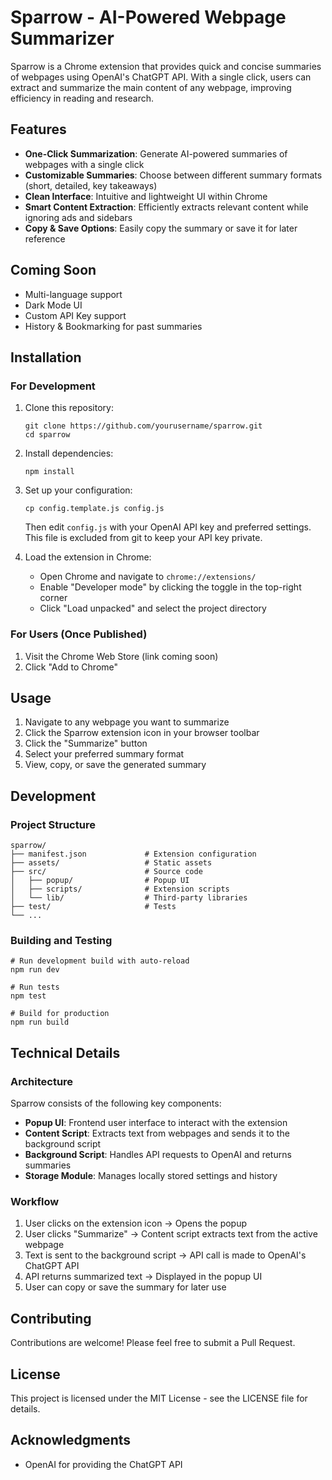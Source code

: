 # Sparrow - AI-Powered Webpage Summarizer

Sparrow is a Chrome extension that provides quick and concise summaries of webpages using OpenAI's ChatGPT API. With a single click, users can extract and summarize the main content of any webpage, improving efficiency in reading and research.

## Features

- **One-Click Summarization**: Generate AI-powered summaries of webpages with a single click
- **Customizable Summaries**: Choose between different summary formats (short, detailed, key takeaways)
- **Clean Interface**: Intuitive and lightweight UI within Chrome
- **Smart Content Extraction**: Efficiently extracts relevant content while ignoring ads and sidebars
- **Copy & Save Options**: Easily copy the summary or save it for later reference

## Coming Soon

- Multi-language support
- Dark Mode UI
- Custom API Key support
- History & Bookmarking for past summaries

## Installation

### For Development

1. Clone this repository:
   ```
   git clone https://github.com/yourusername/sparrow.git
   cd sparrow
   ```

2. Install dependencies:
   ```
   npm install
   ```

3. Set up your configuration:
   ```
   cp config.template.js config.js
   ```
   Then edit `config.js` with your OpenAI API key and preferred settings. This file is excluded from git to keep your API key private.

3. Load the extension in Chrome:
   - Open Chrome and navigate to `chrome://extensions/`
   - Enable "Developer mode" by clicking the toggle in the top-right corner
   - Click "Load unpacked" and select the project directory

### For Users (Once Published)

1. Visit the Chrome Web Store (link coming soon)
2. Click "Add to Chrome"

## Usage

1. Navigate to any webpage you want to summarize
2. Click the Sparrow extension icon in your browser toolbar
3. Click the "Summarize" button
4. Select your preferred summary format
5. View, copy, or save the generated summary

## Development

### Project Structure

```
sparrow/
├── manifest.json             # Extension configuration
├── assets/                   # Static assets
├── src/                      # Source code
│   ├── popup/                # Popup UI
│   ├── scripts/              # Extension scripts
│   └── lib/                  # Third-party libraries
├── test/                     # Tests
└── ...
```

### Building and Testing

```
# Run development build with auto-reload
npm run dev

# Run tests
npm test

# Build for production
npm run build
```

## Technical Details

### Architecture

Sparrow consists of the following key components:
- **Popup UI**: Frontend user interface to interact with the extension
- **Content Script**: Extracts text from webpages and sends it to the background script
- **Background Script**: Handles API requests to OpenAI and returns summaries
- **Storage Module**: Manages locally stored settings and history

### Workflow

1. User clicks on the extension icon → Opens the popup
2. User clicks "Summarize" → Content script extracts text from the active webpage
3. Text is sent to the background script → API call is made to OpenAI's ChatGPT API
4. API returns summarized text → Displayed in the popup UI
5. User can copy or save the summary for later use

## Contributing

Contributions are welcome! Please feel free to submit a Pull Request.

## License

This project is licensed under the MIT License - see the LICENSE file for details.

## Acknowledgments

- OpenAI for providing the ChatGPT API